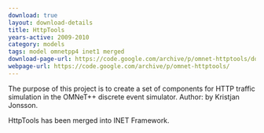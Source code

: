 ```yaml
---
download: true
layout: download-details
title: HttpTools
years-active: 2009-2010
category: models
tags: model omnetpp4 inet1 merged
download-page-url: https://code.google.com/archive/p/omnet-httptools/downloads
webpage-url: https://code.google.com/archive/p/omnet-httptools/
---
```


The purpose of this project is to create a set of components for HTTP traffic
simulation in the OMNeT++ discrete event simulator. Author: by Kristjan Jonsson.

HttpTools has been merged into INET Framework.


